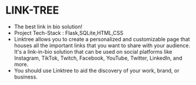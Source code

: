 
# LINK-TREE
- The best link in bio solution!
- Project Tech-Stack : Flask,SQLite,HTML,CSS
- Linktree allows you to create a personalized and customizable page that houses all the important links that you want to share with your audience. It's a link-in-bio solution that can be used on social platforms like Instagram, TikTok, Twitch, Facebook, YouTube, Twitter, LinkedIn, and more.  
- You should use Linktree to aid the discovery of your work, brand, or business.


